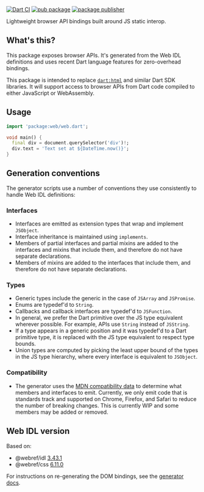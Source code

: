 [![Dart CI](https://github.com/dart-lang/web/actions/workflows/build.yml/badge.svg)](https://github.com/dart-lang/web/actions/workflows/build.yml)
[![pub package](https://img.shields.io/pub/v/web.svg)](https://pub.dev/packages/web)
[![package publisher](https://img.shields.io/pub/publisher/web.svg)](https://pub.dev/packages/web/publisher)

Lightweight browser API bindings built around JS static interop.

## What's this?

This package exposes browser APIs. It's generated from the Web IDL definitions
and uses recent Dart language features for zero-overhead bindings.

This package is intended to replace
[`dart:html`](https://api.dart.dev/stable/dart-html/dart-html-library.html) and
similar Dart SDK libraries. It will support access to browser APIs from Dart
code compiled to either JavaScript or WebAssembly.

## Usage

```dart
import 'package:web/web.dart';

void main() {
  final div = document.querySelector('div')!;
  div.text = 'Text set at ${DateTime.now()}';
}
```

## Generation conventions

The generator scripts use a number of conventions they use consistently to
handle Web IDL definitions:

### Interfaces

- Interfaces are emitted as extension types that wrap and implement `JSObject`.
- Interface inheritance is maintained using `implements`.
- Members of partial interfaces and partial mixins are added to the interfaces
  and mixins that include them, and therefore do not have separate declarations.
- Members of mixins are added to the interfaces that include them, and therefore
  do not have separate declarations.

### Types

- Generic types include the generic in the case of `JSArray` and `JSPromise`.
- Enums are typedef'd to `String`.
- Callbacks and callback interfaces are typedef'd to `JSFunction`.
- In general, we prefer the Dart primitive over the JS type equivalent wherever
  possible. For example, APIs use `String` instead of `JSString`.
- If a type appears in a generic position and it was typedef'd to a Dart
  primitive type, it is replaced with the JS type equivalent to respect type
  bounds.
- Union types are computed by picking the least upper bound of the types in the
  JS type hierarchy, where every interface is equivalent to `JSObject`.

### Compatibility

- The generator uses the
  [MDN compatibility data](https://github.com/mdn/browser-compat-data) to
  determine what members and interfaces to emit. Currently, we only emit code
  that is standards track and supported on Chrome, Firefox, and Safari to reduce
  the number of breaking changes. This is currently WIP and some members may be
  added or removed.

## Web IDL version

Based on:

<!-- START updated by tool/update_bindings.dart. Do not modify by hand -->
- @webref/idl [3.43.1](https://www.npmjs.com/package/@webref/idl/v/3.43.1)
- @webref/css [6.11.0](https://www.npmjs.com/package/@webref/css/v/6.11.0)
<!-- END updated by tool/update_bindings.dart. Do not modify by hand -->

For instructions on re-generating the DOM bindings, see the
[generator docs](tool/generator/README.md).
